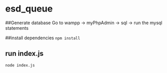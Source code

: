 # esd_queue

##Generate database 
Go to wampp -> myPhpAdmin -> sql -> run the mysql statements 

##install dependencies
``` npm install ```

## run index.js ##
``` node index.js ```
